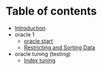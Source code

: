# Table of contents

* [Introduction](README.md)
* oracle 1
  * [oracle start](oracle-1/oracle-start.md)
  * [Restricting and Sorting Data](oracle-1/restricting-and-sorting-data.md)
* oracle tuning \(testing\)
  * [Index tuning](oracle-tuning-testing/index-tuning.md)
